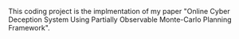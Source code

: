 This coding project is the implmentation of my paper "Online Cyber Deception System Using Partially Observable Monte-Carlo Planning Framework". 
